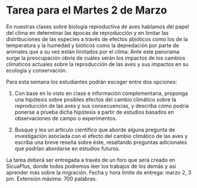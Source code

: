# Tarea para el Martes 2 de Marzo

En nuestras clases sobre biología reproductiva de aves hablamos del papel del clima en determinar las épocas de reproducción y en limitar las distribuciones de las especies a través de efectos abióticos como los de la temperatura y la humedad y bióticos como la depredación por parte de animales que a su vez están limitados por el clima. Ante este panorama surge la preocupación obvia de cuáles serán los impactos de los cambios climáticos actuales sobre la reproducción de las aves y sus impactos en su ecología y conservación.

Para esta semana los estudiantes podrán escoger entre dos opciones:

1. Con base en lo visto en clase e información complementaria, proponga una hipótesis sobre posibles efectos del cambio climático sobre la reproducción de las aves y sus consecuencias, y describa cómo podría ponerse a prueba dicha hipótesis a partir de estudios basados en observaciones de campo o experimentos.

2. Busque y lea un artículo científico que aborde alguna pregunta de investigación asociada con el efecto del cambio climático de las aves y escriba una breve reseña sobre éste, resaltando preguntas adicionales que podrían abordarse en estudios futuros.

La tarea deberá ser entregada a través de un foro que será creado en SicuaPlus, donde todos podremos leer los trabajos de los demás y así aprender más sobre la migración. Fecha y hora límite de entrega: marzo 2, 3 pm. Extensión máxima: 700 palabras.

